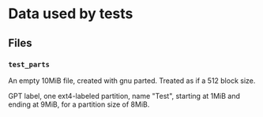 # Data used by tests

## Files

### `test_parts`

An empty 10MiB file, created with gnu parted. Treated as if a 512 block size.

GPT label, one ext4-labeled partition, name "Test",
starting at 1MiB and ending at 9MiB, for a partition size of 8MiB.
